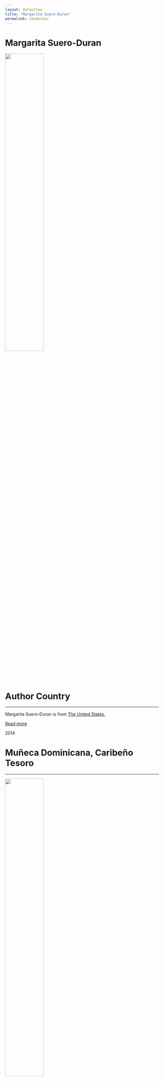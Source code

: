 ```yaml
---
layout: defaultau
title: "Margarita Suero-Duran"
permalink: /msduran/
---
```

<!-- partial:index.partial.html -->
<div class="content">
     <h1>Margarita Suero-Duran</h1>
    <div class="quote">
        <div><img src="https://t4.ftcdn.net/jpg/03/40/12/49/360_F_340124934_bz3pQTLrdFpH92ekknuaTHy8JuXgG7fi.jpg" height="50%" width = "50%" class="logo"></div>
    </div>
    <div class="timeline">
        <div style="padding-bottom:100px;"></div>
        <div class="block">
             <div class="date right"><p class="right"> </p></div>
            <div class="dot"></div>
            <div class="left first">
            <div class="author_country">
                <h1>Author Country</h1><hr>
          <div class="aclocation">  <p>Margarita Suero-Duran is from <a href="{{ site.baseurl }}/1"> The United States.</a></p></div>
              <div class="acreadmore">  <a href="#" target="_blank">Read more</a></div>
            </div>
            </div>
        <div class="block">
            <div class="date left"><p class="left">2014</p></div>
            <div class="dot"></div>
            <div class="right">
                <h1>Muñeca Dominicana, Caribeño Tesoro</h1><hr>
                <p><img src="https://m.media-amazon.com/images/I/51EezmsmJ8L._SY498_BO1,204,203,200_.jpg" height="50%" width = "50%"></p>
                <p>
                Language: English<br/>
                Publisher: Xlibris LLC<br/>
                Pub_location: Thorofare, NJ, United States<br/>
                Genre: Short Story<br/>
                Length: 24<br/>                   </p>
            </div>
        </div>
